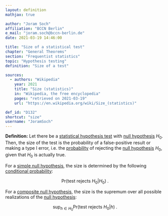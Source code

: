 ```yaml
---
layout: definition
mathjax: true

author: "Joram Soch"
affiliation: "BCCN Berlin"
e_mail: "joram.soch@bccn-berlin.de"
date: 2021-03-19 14:46:00

title: "Size of a statistical test"
chapter: "General Theorems"
section: "Frequentist statistics"
topic: "Hypothesis testing"
definition: "Size of a test"

sources:
  - authors: "Wikipedia"
    year: 2021
    title: "Size (statistics)"
    in: "Wikipedia, the free encyclopedia"
    pages: "retrieved on 2021-03-19"
    url: "https://en.wikipedia.org/wiki/Size_(statistics)"

def_id: "D132"
shortcut: "size"
username: "JoramSoch"
---
```



**Definition:** Let there be a [statistical hypothesis test](/D/test) with [null hypothesis](/D/h0) $H_0$. Then, the size of the test is the probability of a false-positive result or making a type I error, i.e. the [probability](/D/prob) of rejecting the [null hypothesis](/D/h0) $H_0$, given that $H_0$ is actually true.

For a [simple null hypothesis](/D/hyp-simp), the size is determined by the following [conditional probability](/D/prob-cond):

$$ \label{eq:size-h0-simp}
\mathrm{Pr}(\text{test rejects } H_0 \vert H_0) \; .
$$

For a [composite null hypothesis](/D/hyp-simp), the size is the supremum over all possible realizations of the [null hypothesis](/D/h0):

$$ \label{eq:size-h0-comp}
\operatorname*{sup}_{h \in H_0} \mathrm{Pr}(\text{test rejects } H_0 \vert h) \; .
$$